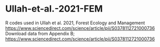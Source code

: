 # Ullah-et-al.-2021-FEM
R codes used in Ullah et al. 2021, Forest Ecology and Management https://www.sciencedirect.com/science/article/pii/S0378112721000736
Download data from Appendix B; https://www.sciencedirect.com/science/article/pii/S0378112721000736

